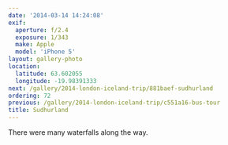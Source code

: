 ```yaml
---
date: '2014-03-14 14:24:08'
exif:
  aperture: f/2.4
  exposure: 1/343
  make: Apple
  model: 'iPhone 5'
layout: gallery-photo
location:
  latitude: 63.602055
  longitude: -19.98391333
next: /gallery/2014-london-iceland-trip/881baef-sudhurland
ordering: 72
previous: /gallery/2014-london-iceland-trip/c551a16-bus-tour
title: Sudhurland
---
```


There were many waterfalls along the way.
